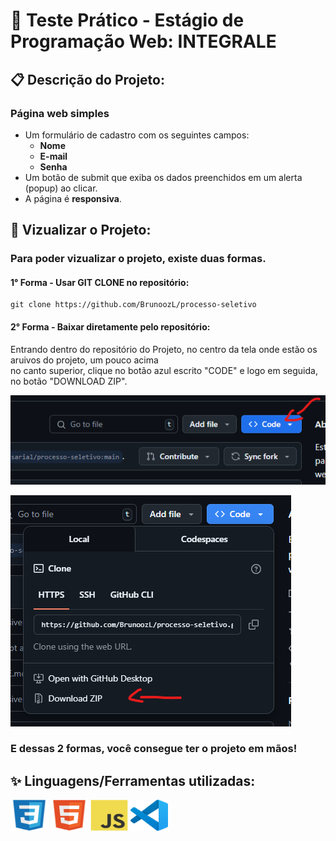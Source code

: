 # 💢 Teste Prático - Estágio de Programação Web: INTEGRALE

## 📋 Descrição do Projeto:
### Página web simples
- Um formulário de cadastro com os seguintes campos:
  - **Nome**
  - **E-mail**
  - **Senha**
- Um botão de submit que exiba os dados preenchidos em um alerta (popup) ao clicar.
- A página é **responsiva**.

## 📲 Vizualizar o Projeto:
### Para poder vizualizar o projeto, existe duas formas.

#### 1° Forma - Usar GIT CLONE no repositório:
```
git clone https://github.com/BrunoozL/processo-seletivo
```

#### 2° Forma - Baixar diretamente pelo repositório:
Entrando dentro do repositório do Projeto, no centro da tela onde estão os aruivos do projeto, um pouco acima  
no canto superior, clique no botão azul escrito "CODE" e logo em seguida, no botão "DOWNLOAD ZIP".

![](assets/img_print1.png)

![](assets/img_print2.png)

### E dessas 2 formas, você consegue ter o projeto em mãos!

## ✨ Linguagens/Ferramentas utilizadas:

<div style="display: inline_block;">
  <img align="center" alt="CSS" height="50" width="60" src="https://raw.githubusercontent.com/devicons/devicon/master/icons/css3/css3-original.svg"> 
  <img align="center" alt="HTML" height="50" width="60" src="https://raw.githubusercontent.com/devicons/devicon/master/icons/html5/html5-original.svg">
  <img align="center" alt="JavaScript" height="50" width="60" src="https://raw.githubusercontent.com/devicons/devicon/master/icons/javascript/javascript-original.svg">
  <img align="center" alt="VS Code" height="50" width="60" src="https://raw.githubusercontent.com/devicons/devicon/master/icons/vscode/vscode-original.svg">
  